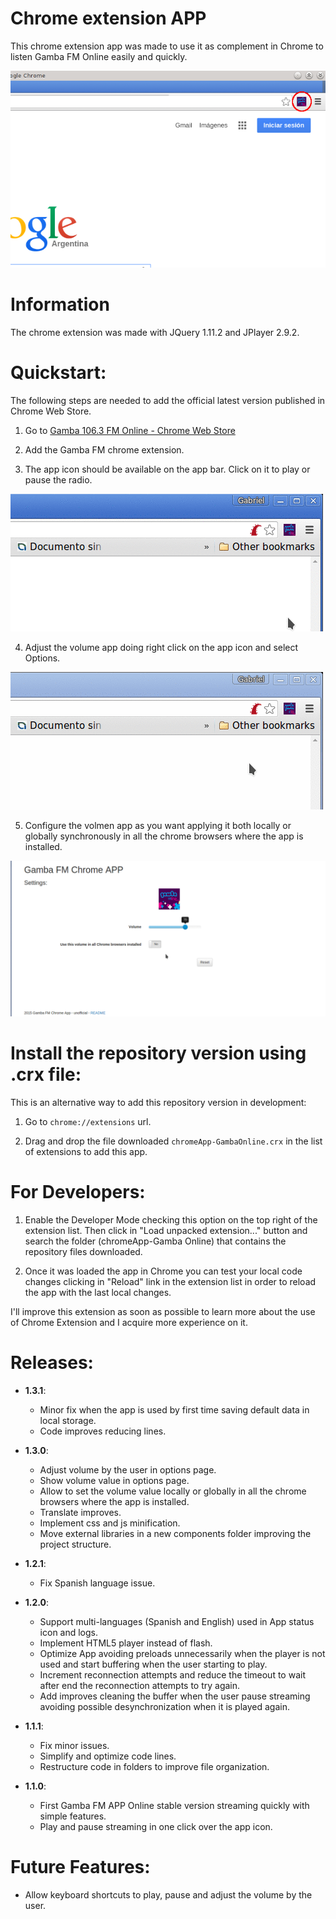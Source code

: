Chrome extension APP
======

This chrome extension app was made to use it as complement in Chrome to listen Gamba FM Online easily and quickly.

![Gamba FM APP Online](/img/gambaFmChromeApp.png)

Information
======

The chrome extension was made with JQuery 1.11.2 and JPlayer 2.9.2.

Quickstart:
======

The following steps are needed to add the official latest version published in Chrome Web Store.

1) Go to [Gamba 106.3 FM Online - Chrome Web Store](https://chrome.google.com/webstore/detail/gamba-1063-fm-online/fkfjmigadmikjjjgikhnnenojifcgffb)

2) Add the Gamba FM chrome extension.

3) The app icon should be available on the app bar. Click on it to play or pause the radio.

![Gamba FM APP Online icon](/img/clickOnGambaApp.gif)

4) Adjust the volume app doing right click on the app icon and select Options.

![Gamba FM APP Options](/img/clickOnOptions.gif)

5) Configure the volmen app as you want applying it both locally or globally synchronously in all the chrome browsers where the app is installed.

![Gamba FM APP Settings](/img/settingGambaApp.gif)

Install the repository version using .crx file:
======

This is an alternative way to add this repository version in development:

1) Go to `chrome://extensions` url.

2) Drag and drop the file downloaded `chromeApp-GambaOnline.crx` in the list of extensions to add this app.

For Developers:
======

1) Enable the Developer Mode checking this option on the top right of the extension list. Then click in "Load unpacked extension..." button and search the folder (chromeApp-Gamba Online) that contains the repository files downloaded.

2) Once it was loaded the app in Chrome you can test your local code changes clicking in "Reload" link in the extension list in order to reload the app with the last local changes.


I'll improve this extension as soon as possible to learn more about the use of Chrome Extension and I acquire more experience on it.

Releases:
======

+ **1.3.1**:
  - Minor fix when the app is used by first time saving default data in local storage.
  - Code improves reducing lines.

+ **1.3.0**:
  - Adjust volume by the user in options page.
  - Show volume value in options page.
  - Allow to set the volume value locally or globally in all the chrome browsers where the app is installed.
  - Translate improves.
  - Implement css and js minification.
  - Move external libraries in a new components folder improving the project structure.

+ **1.2.1**:
  - Fix Spanish language issue.

+ **1.2.0**: 
  - Support multi-languages (Spanish and English) used in App status icon and logs. 
  - Implement HTML5 player instead of flash. 
  - Optimize App avoiding preloads unnecessarily when the player is not used and start buffering when the user starting to play.
  - Increment reconnection attempts and reduce the timeout to wait after end the reconnection attempts to try again.
  - Add improves cleaning the buffer when the user pause streaming avoiding possible desynchronization when it is played again.

+ **1.1.1**: 
  - Fix minor issues.
  - Simplify and optimize code lines. 
  - Restructure code in folders to improve file organization.

+ **1.1.0**: 
  - First Gamba FM APP Online stable version streaming quickly with simple features.
  - Play and pause streaming in one click over the app icon.

Future Features:
======

+ Allow keyboard shortcuts to play, pause and adjust the volume by the user.
